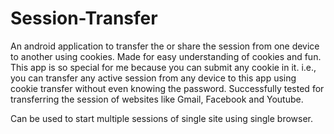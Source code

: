 # Session-Transfer
An android application to transfer the or share the session from one device to another using cookies. Made for easy understanding of cookies and fun.
This app is so special for me because you can submit any cookie in it. i.e., you can transfer any active session from any device to this app using cookie transfer without even knowing the password. Successfully tested for transferring the session of websites like Gmail, Facebook and Youtube.

Can be used to start multiple sessions of single site using single browser.

